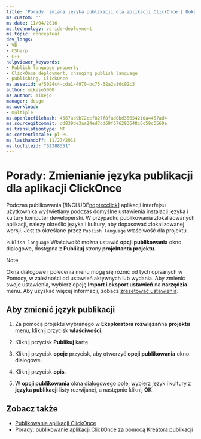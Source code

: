 ```yaml
---
title: 'Porady: zmiana języka publikacji dla aplikacji ClickOnce | Dokumentacja firmy Microsoft'
ms.custom: ''
ms.date: 11/04/2016
ms.technology: vs-ide-deployment
ms.topic: conceptual
dev_langs:
- VB
- CSharp
- C++
helpviewer_keywords:
- Publish language property
- ClickOnce deployment, changing publish language
- publishing, ClickOnce
ms.assetid: ef5024c4-cda1-4970-bc75-32a2a10c92c3
author: mikejo5000
ms.author: mikejo
manager: douge
ms.workload:
- multiple
ms.openlocfilehash: 4567ab9b72ccf827f8fad0bd35654210a4457ad4
ms.sourcegitcommit: dd839de3aa24ed7cd69f676293648c6c59c6560a
ms.translationtype: MT
ms.contentlocale: pl-PL
ms.lasthandoff: 11/27/2018
ms.locfileid: "52388351"
---
```

# <a name="how-to-change-the-publish-language-for-a-clickonce-application"></a>Porady: Zmienianie języka publikacji dla aplikacji ClickOnce

Podczas publikowania [!INCLUDE[ndptecclick](../deployment/includes/ndptecclick_md.md)] aplikacji interfejsu użytkownika wyświetlany podczas domyślne ustawienia instalacji języka i kultury komputer deweloperski. W przypadku publikowania zlokalizowanych aplikacji, należy określić języka i kultury, aby dopasować zlokalizowanej wersji. Jest to określane przez `Publish language` właściwość dla projektu.

`Publish language` Właściwość można ustawić **opcji publikowania** okno dialogowe, dostępna z **Publikuj** strony **projektanta projektu**.

> [!NOTE]
>  Okna dialogowe i polecenia menu mogą się różnić od tych opisanych w Pomocy, w zależności od ustawień aktywnych lub wydania. Aby zmienić swoje ustawienia, wybierz opcję **Import i eksport ustawień** na **narzędzia** menu. Aby uzyskać więcej informacji, zobacz [zresetować ustawienia](../ide/environment-settings.md#reset-settings).

## <a name="to-change-the-publish-language"></a>Aby zmienić język publikacji

1.  Za pomocą projektu wybranego w **Eksploratora rozwiązań**na **projektu** menu, kliknij przycisk **właściwości**.

2.  Kliknij przycisk **Publikuj** kartę.

3.  Kliknij przycisk **opcje** przycisk, aby otworzyć **opcji publikowania** okno dialogowe.

4.  Kliknij przycisk **opis**.

5.  W **opcji publikowania** okna dialogowego pole, wybierz język i kultury z **języka publikacji** listy rozwijanej, a następnie kliknij **OK**.

## <a name="see-also"></a>Zobacz także

- [Publikowanie aplikacji ClickOnce](../deployment/publishing-clickonce-applications.md)
- [Porady: publikowanie aplikacji ClickOnce za pomocą Kreatora publikacji](../deployment/how-to-publish-a-clickonce-application-using-the-publish-wizard.md)